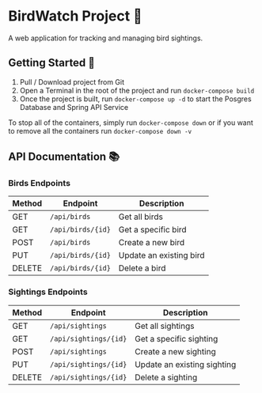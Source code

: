 # BirdWatch Project 🦜

A web application for tracking and managing bird sightings.

## Getting Started 🚀

1. Pull / Download project from Git
2. Open a Terminal in the root of the project and run `docker-compose build`
3. Once the project is built, run `docker-compose up -d` to start the Posgres Database and Spring API Service

To stop all of the containers, simply run `docker-compose down` or if you want to remove all the containers run `docker-compose down -v`

## API Documentation 📚

### Birds Endpoints

| Method | Endpoint | Description |
|--------|----------|-------------|
| GET    | `/api/birds` | Get all birds |
| GET    | `/api/birds/{id}` | Get a specific bird |
| POST   | `/api/birds` | Create a new bird |
| PUT    | `/api/birds/{id}` | Update an existing bird |
| DELETE | `/api/birds/{id}` | Delete a bird |

### Sightings Endpoints

| Method | Endpoint | Description |
|--------|----------|-------------|
| GET    | `/api/sightings` | Get all sightings |
| GET    | `/api/sightings/{id}` | Get a specific sighting |
| POST   | `/api/sightings` | Create a new sighting |
| PUT    | `/api/sightings/{id}` | Update an existing sighting |
| DELETE | `/api/sightings/{id}` | Delete a sighting |
